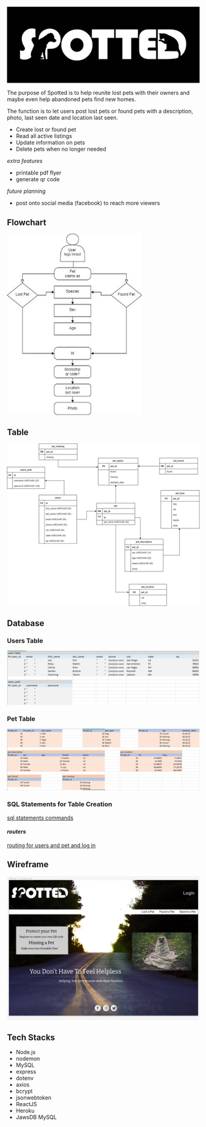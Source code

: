 ![Logo](/READMEdocs/readMeLogo.jpg)

The purpose of Spotted is to help reunite lost pets with their owners and maybe even help abandoned pets find new homes.

The function is to let users post lost pets or found pets with a description, photo, last seen date and location last seen.

- Create lost or found pet
- Read all active listings
- Update information on pets 
- Delete pets when no longer needed

*extra features*
- printable pdf flyer
- generate qr code 

*future planning*
- post onto social media (facebook) to reach more viewers

## Flowchart
![Flowchart](/READMEdocs/flowchart.jpg)

## Table
![Table](/READMEdocs/simplifieduserstable.jpg)

## Database
### Users Table
![users_table](/READMEdocs/simplifiedusers_table.jpg)

### Pet Table
![pet_table](/READMEdocs/pet_table.jpg)

### SQL Statements for Table Creation
[sql statements commands](/READMEdocs/sql_statements.txt)

#### *routers*
[routing for users and pet and log in](/READMEdocs/routers.txt)

## Wireframe
![landing page mockup](/READMEdocs/landingPage.jpg)

## **Tech Stacks**
- Node.js
- nodemon
- MySQL
- express
- dotenv
- axios
- bcrypt
- jsonwebtoken
- ReactJS
- Heroku
- JawsDB MySQL

